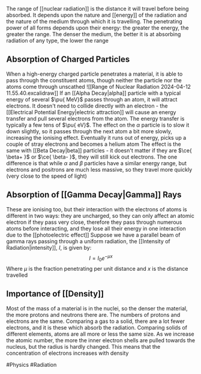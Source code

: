 The range of [[nuclear radiation]] is the distance it will travel before being absorbed. It depends upon the nature and [[energy]] of the radiation and the nature of the medium through which it is travelling. The penetrating power of all forms depends upon their energy: the greater the energy, the greater the range. The denser the medium, the better it is at absorbing radiation of any type, the lower the range
## Absorption of Charged Particles
When a high-energy charged particle penetrates a material, it is able to pass through the constituent atoms, though neither the particle nor the atoms come through unscathed
![[Range of Nuclear Radiation 2024-04-12 11.55.40.excalidraw]]
If an [[Alpha Decay|alpha]] particle with a typical energy of several $\pu{ MeV}$ passes through an atom, it will attract electrons. It doesn't need to collide directly with an electron - the [[Electrical Potential Energy|electric attraction]] will cause an energy transfer and pull several electrons from the atom. The energy transfer is typically a few tens of $\pu{ eV}$. The effect on the $\alpha$ particle is to slow it down slightly, so it passes through the next atom a bit more slowly, increasing the ionising effect. Eventually it runs out of energy, picks up a couple of stray electrons and becomes a helium atom
The effect is the same with [[Beta Decay|beta]] particles - it doesn't matter if they are $\ce{ \beta+ }$ or $\ce{ \beta- }$, they will still kick out electrons. The one difference is that while $\alpha$ and $\beta$ particles have a similar energy range, but electrons and positrons are much less massive, so they travel more quickly (very close to the speed of light)
## Absorption of [[Gamma Decay|Gamma]] Rays
These are ionising too, but their interaction with the electrons of atoms is different in two ways: they are uncharged, so they can only affect an atomic electron if they pass very close, therefore they pass through numerous atoms before interacting, and they lose all their energy in one interaction due to the [[photoelectric effect]]
Suppose we have a parallel beam of gamma rays passing through a uniform radiation, the [[Intensity of Radiation|intensity]], $I$, is given by:
$$
I=I_{0}e^{ -\mu x }
$$
Where $\mu$ is the fraction penetrating per unit distance and $x$ is the distance travelled
## Importance of [[Density]]
Most of the mass of a material is in the nuclei, so the denser the material, the more protons and neutrons there are. The numbers of protons and electrons are the same. Comparing a gas to a solid, there are a lot fewer electrons, and it is these which absorb the radiation. Comparing solids of different elements, atoms are all more or less the same size. As we increase the atomic number, the more the inner electron shells are pulled towards the nucleus, but the radius is hardly changed. This means that the concentration of electrons increases with density

#Physics #Radiation 
